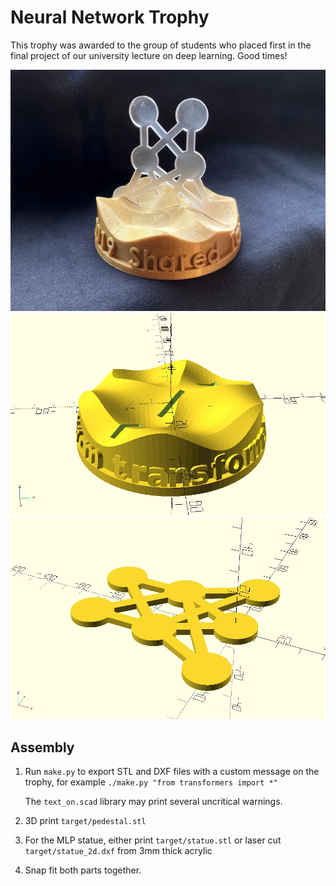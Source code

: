 # Neural Network Trophy
This trophy was awarded to the group of students who placed first in the final project of our university lecture on deep learning. Good times!

![](docs/assembled.webp)
![](docs/pedestal_preview.webp)
![](docs/statue_preview.webp)

## Assembly
1. Run `make.py` to export STL and DXF files with a custom message on the trophy, for example `./make.py "from transformers import *"`

    The `text_on.scad` library may print several uncritical warnings.
2. 3D print `target/pedestal.stl`
3. For the MLP statue, either print `target/statue.stl` or laser cut `target/statue_2d.dxf` from 3mm thick acrylic
4. Snap fit both parts together.
